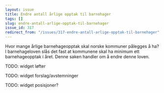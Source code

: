 ```yaml
---
layout: issue
title: Endre antall årlige opptak til barnehager
tags: []
slug: endre-antall-arlige-opptak-til-barnehager
issue_id: 317
redirect_from: "/issues/317-endre-antall-arlige-opptak-til-barnehager"
---
```


Hvor mange årlige barnehageopptak skal norske kommuner pålegges å ha? I barnehageloven slås det fast at kommunene skal ha minimum ett barnehageopptak i året. Denne saken handler om å endre denne loven.

TODO: widget løfter

TODO: widget forslag/avstemninger

TODO: widget posisjoner?

